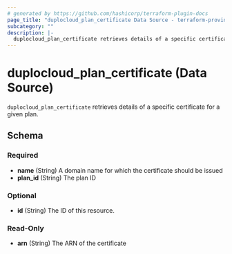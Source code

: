 ```yaml
---
# generated by https://github.com/hashicorp/terraform-plugin-docs
page_title: "duplocloud_plan_certificate Data Source - terraform-provider-duplocloud"
subcategory: ""
description: |-
  duplocloud_plan_certificate retrieves details of a specific certificate for a given plan.
---
```


# duplocloud_plan_certificate (Data Source)

`duplocloud_plan_certificate` retrieves details of a specific certificate for a given plan.



<!-- schema generated by tfplugindocs -->
## Schema

### Required

- **name** (String) A domain name for which the certificate should be issued
- **plan_id** (String) The plan ID

### Optional

- **id** (String) The ID of this resource.

### Read-Only

- **arn** (String) The ARN of the certificate


